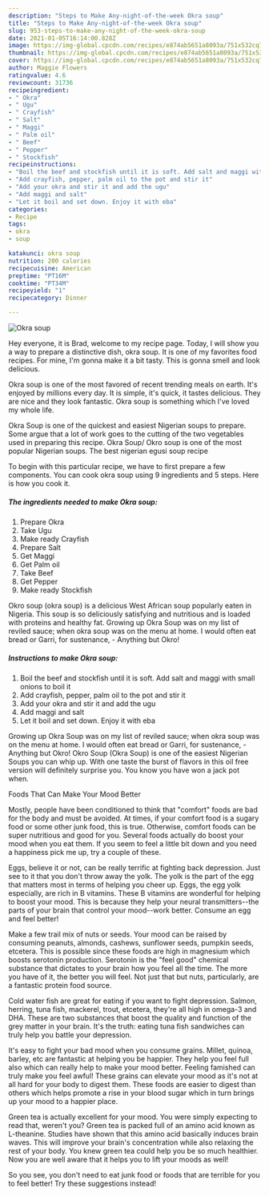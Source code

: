 ```yaml
---
description: "Steps to Make Any-night-of-the-week Okra soup"
title: "Steps to Make Any-night-of-the-week Okra soup"
slug: 953-steps-to-make-any-night-of-the-week-okra-soup
date: 2021-01-05T16:14:00.828Z
image: https://img-global.cpcdn.com/recipes/e874ab5651a8093a/751x532cq70/okra-soup-recipe-main-photo.jpg
thumbnail: https://img-global.cpcdn.com/recipes/e874ab5651a8093a/751x532cq70/okra-soup-recipe-main-photo.jpg
cover: https://img-global.cpcdn.com/recipes/e874ab5651a8093a/751x532cq70/okra-soup-recipe-main-photo.jpg
author: Maggie Flowers
ratingvalue: 4.6
reviewcount: 31736
recipeingredient:
- " Okra"
- " Ugu"
- " Crayfish"
- " Salt"
- " Maggi"
- " Palm oil"
- " Beef"
- " Pepper"
- " Stockfish"
recipeinstructions:
- "Boil the beef and stockfish until it is soft. Add salt and maggi with small onions to boil it"
- "Add crayfish, pepper, palm oil to the pot and stir it"
- "Add your okra and stir it and add the ugu"
- "Add maggi and salt"
- "Let it boil and set down. Enjoy it with eba"
categories:
- Recipe
tags:
- okra
- soup

katakunci: okra soup 
nutrition: 200 calories
recipecuisine: American
preptime: "PT16M"
cooktime: "PT34M"
recipeyield: "1"
recipecategory: Dinner

---
```



![Okra soup](https://img-global.cpcdn.com/recipes/e874ab5651a8093a/751x532cq70/okra-soup-recipe-main-photo.jpg)

Hey everyone, it is Brad, welcome to my recipe page. Today, I will show you a way to prepare a distinctive dish, okra soup. It is one of my favorites food recipes. For mine, I'm gonna make it a bit tasty. This is gonna smell and look delicious.

Okra soup is one of the most favored of recent trending meals on earth. It's enjoyed by millions every day. It is simple, it's quick, it tastes delicious. They are nice and they look fantastic. Okra soup is something which I've loved my whole life.

Okra Soup is one of the quickest and easiest Nigerian soups to prepare. Some argue that a lot of work goes to the cutting of the two vegetables used in preparing this recipe. Okra Soup/ Okro soup is one of the most popular Nigerian soups. The best nigerian egusi soup recipe


To begin with this particular recipe, we have to first prepare a few components. You can cook okra soup using 9 ingredients and 5 steps. Here is how you cook it.

<!--inarticleads1-->

##### The ingredients needed to make Okra soup:

1. Prepare  Okra
1. Take  Ugu
1. Make ready  Crayfish
1. Prepare  Salt
1. Get  Maggi
1. Get  Palm oil
1. Take  Beef
1. Get  Pepper
1. Make ready  Stockfish


Okro soup (okra soup) is a delicious West African soup popularly eaten in Nigeria. This soup is so deliciously satisfying and nutritious and is loaded with proteins and healthy fat. Growing up Okra Soup was on my list of reviled sauce; when okra soup was on the menu at home. I would often eat bread or Garri, for sustenance, - Anything but Okro! 

<!--inarticleads2-->

##### Instructions to make Okra soup:

1. Boil the beef and stockfish until it is soft. Add salt and maggi with small onions to boil it
1. Add crayfish, pepper, palm oil to the pot and stir it
1. Add your okra and stir it and add the ugu
1. Add maggi and salt
1. Let it boil and set down. Enjoy it with eba


Growing up Okra Soup was on my list of reviled sauce; when okra soup was on the menu at home. I would often eat bread or Garri, for sustenance, - Anything but Okro! Okro Soup (Okra Soup) is one of the easiest Nigerian Soups you can whip up. With one taste the burst of flavors in this oil free version will definitely surprise you. You know you have won a jack pot when. 

Foods That Can Make Your Mood Better


Mostly, people have been conditioned to think that "comfort" foods are bad for the body and must be avoided. At times, if your comfort food is a sugary food or some other junk food, this is true. Otherwise, comfort foods can be super nutritious and good for you. Several foods actually do boost your mood when you eat them. If you seem to feel a little bit down and you need a happiness pick me up, try a couple of these.

Eggs, believe it or not, can be really terrific at fighting back depression. Just see to it that you don't throw away the yolk. The yolk is the part of the egg that matters most in terms of helping you cheer up. Eggs, the egg yolk especially, are rich in B vitamins. These B vitamins are wonderful for helping to boost your mood. This is because they help your neural transmitters--the parts of your brain that control your mood--work better. Consume an egg and feel better!

Make a few trail mix of nuts or seeds. Your mood can be raised by consuming peanuts, almonds, cashews, sunflower seeds, pumpkin seeds, etcetera. This is possible since these foods are high in magnesium which boosts serotonin production. Serotonin is the "feel good" chemical substance that dictates to your brain how you feel all the time. The more you have of it, the better you will feel. Not just that but nuts, particularly, are a fantastic protein food source.

Cold water fish are great for eating if you want to fight depression. Salmon, herring, tuna fish, mackerel, trout, etcetera, they're all high in omega-3 and DHA. These are two substances that boost the quality and function of the grey matter in your brain. It's the truth: eating tuna fish sandwiches can truly help you battle your depression. 

It's easy to fight your bad mood when you consume grains. Millet, quinoa, barley, etc are fantastic at helping you be happier. They help you feel full also which can really help to make your mood better. Feeling famished can truly make you feel awful! These grains can elevate your mood as it's not at all hard for your body to digest them. These foods are easier to digest than others which helps promote a rise in your blood sugar which in turn brings up your mood to a happier place.

Green tea is actually excellent for your mood. You were simply expecting to read that, weren't you? Green tea is packed full of an amino acid known as L-theanine. Studies have shown that this amino acid basically induces brain waves. This will improve your brain's concentration while also relaxing the rest of your body. You knew green tea could help you be so much healthier. Now you are well aware that it helps you to lift your moods as well!

So you see, you don't need to eat junk food or foods that are terrible for you to feel better! Try  these suggestions  instead!

